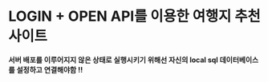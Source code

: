 # LOGIN + OPEN API를 이용한 여행지 추천 사이트

**서버 배포를 이루어지지 않은 상태로 실행시키기 위해선 자신의 local sql 데이터베이스를 설정하고 연결해야함 !!**



